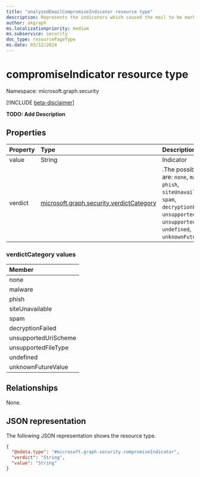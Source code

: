 ```yaml
---
title: "analyzedEmailCompromiseIndicator resource type"
description: Represents the indicators which caused the mail to be marked as compromised.
author: akgraph
ms.localizationpriority: medium
ms.subservice: security
doc_type: resourcePageType
ms.date: 03/12/2024
---
```


# compromiseIndicator resource type

Namespace: microsoft.graph.security

[!INCLUDE [beta-disclaimer](../../includes/beta-disclaimer.md)]

**TODO: Add Description**

## Properties
|Property|Type|Description|
|:---|:---|:---|
|value|String|Indicator|
|verdict|[microsoft.graph.security.verdictCategory](#verdictCategory-values)|.The possible values are: `none`, `malware`, `phish`, `siteUnavailable`, `spam`, `decryptionFailed`, `unsupportedUriScheme`, `unsupportedFileType`, `undefined`, `unknownFutureValue`.|

### verdictCategory values 

|Member|
|:---|
|none|
|malware|
|phish|
|siteUnavailable|
|spam|
|decryptionFailed|
|unsupportedUriScheme|
|unsupportedFileType|
|undefined|
|unknownFutureValue|

## Relationships
None.

## JSON representation
The following JSON representation shows the resource type.
<!-- {
  "blockType": "resource",
  "@odata.type": "microsoft.graph.security.compromiseIndicator"
}
-->
``` json
{
  "@odata.type": "#microsoft.graph.security.compromiseIndicator",
  "verdict": "String",
  "value": "String"
}
```

